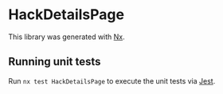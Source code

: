 # HackDetailsPage

This library was generated with [Nx](https://nx.dev).

## Running unit tests

Run `nx test HackDetailsPage` to execute the unit tests via [Jest](https://jestjs.io).
